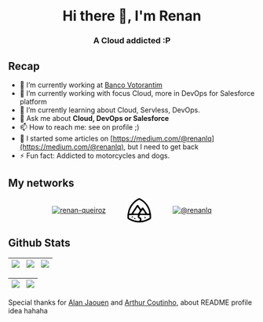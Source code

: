 <h1 align="center">Hi there 👋, I'm Renan</h1>
<h3 align="center">A Cloud addicted :P</h3>

## Recap
- 🏢 I’m currently working at [Banco Votorantim](https://www.bv.com.br/)  
- 🔭 I’m currently working with focus Cloud, more in DevOps for Salesforce platform  
- 🌱 I’m currently learning about Cloud, Servless, DevOps.  
- 💬 Ask me about **Cloud, DevOps or Salesforce**  
- 📫 How to reach me: see on profile ;)  
- 📝 I started some articles on [https://medium.com/@renanlq](https://medium.com/@renanlq), but I need to get back   
- ⚡ Fun fact: Addicted to motorcycles and dogs.  

## My networks
<p align="center">
  <a href="https://linkedin.com/in/renanlq" target="blank"><img align="center" src="https://cdn.jsdelivr.net/npm/simple-icons@3.0.1/icons/linkedin.svg" alt="renan-queiroz" height="50" width="50" /></a>&nbsp;&nbsp;&nbsp;&nbsp;&nbsp;&nbsp;&nbsp;&nbsp;&nbsp;&nbsp;
  <a href="https://trailblazer.me/id/renanlq" target="blank"><img align="center" src="https://github.com/alanJaouen/alanJaouen/blob/master/img/trailhead.svg" alt="renanlq" height="50" width="50" /></a>&nbsp;&nbsp;&nbsp;&nbsp;&nbsp;&nbsp;&nbsp;&nbsp;&nbsp;&nbsp;
  <a href="https://medium.com/@renanlq" target="blank"><img align="center" src="https://cdn.jsdelivr.net/npm/simple-icons@3.0.1/icons/medium.svg" alt="@renanlq" height="50" width="50" /></a>
</p>

## Github Stats
| ![](http://github-profile-summary-cards.vercel.app/api/cards/stats?username=renanlq&theme=nord_dark) | ![](http://github-profile-summary-cards.vercel.app/api/cards/repos-per-language?username=renanlq&hide=Html&theme=nord_dark) | ![](http://github-profile-summary-cards.vercel.app/api/cards/most-commit-language?username=renanlq&theme=nord_dark) |
| :-: | :-: | :-: |

| ![](http://github-profile-summary-cards.vercel.app/api/cards/profile-details?username=renanlq&theme=nord_dark) | ![](https://github-readme-streak-stats.herokuapp.com/?user=renanlq&hide_border=true&date_format=M%20j%5B%2C%20Y%5D&background=2D3742&stroke=2D3742&ring=6bbbca&fire=6bbbca&currStreakNum=fff&sideNums=6bbbca&currStreakLabel=6bbbca&sideLabels=fff&dates=fff) |
| :-: | :-: |
  
Special thanks for [Alan Jaouen](https://github.com/alanJaouen) and [Arthur Coutinho](https://github.com/arthurspk), about README profile idea hahaha 
   
